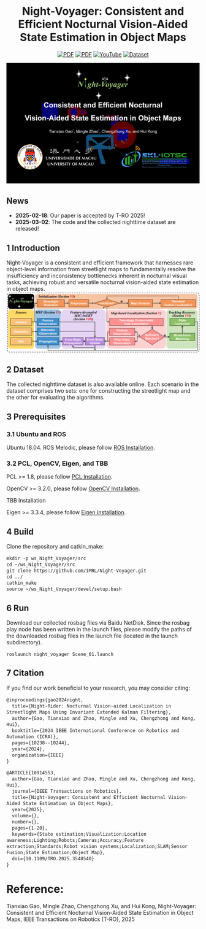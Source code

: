 <div align="center">
  
# Night-Voyager: Consistent and Efficient Nocturnal Vision-Aided State Estimation in Object Maps

<a href="https://ieeexplore.ieee.org/stamp/stamp.jsp?tp=&arnumber=10914553"><img src='https://img.shields.io/badge/PDF-IEEE%20Xplore-purple' alt='PDF'></a>
<a href="https://arxiv.org/pdf/2502.20054"><img src='https://img.shields.io/badge/PDF-Arxiv-brightgreen' alt='PDF'></a>
<a href="https://www.youtube.com/watch?v=x7XtC_ALz80"><img src='https://img.shields.io/badge/Video-Youtube-blue' alt='YouTube'></a>
<a href=""><img src='https://img.shields.io/badge/Dataset-red' alt='Dataset'></a>

</div>

[![Night-Voyager: Consistent and Efficient Nocturnal Vision-Aided State Estimation in Object Maps](cover.png)](https://youtu.be/x7XtC_ALz80 "Night-Voyager: Consistent and Efficient Nocturnal Vision-Aided State Estimation in Object Maps")

## News
- **2025-02-18**: Our paper is accepted by T-RO 2025!
- **2025-03-02**: The code and the collected nighttime dataset are released!

## 1 Introduction
Night-Voyager is a consistent and efficient framework that harnesses rare object-level information from streetlight maps to fundamentally resolve the insufficiency and inconsistency bottlenecks inherent in nocturnal visual tasks, achieving robust and versatile nocturnal vision-aided state estimation in object maps.
![](./img/System_Framework.png)

## 2 Dataset
The collected nighttime dataset is also available online. Each scenario in the dataset comprises two sets: one for constructing the streetlight map and the other for evaluating the algorithms.

## 3 Prerequisites
### 3.1 Ubuntu and ROS
Ubuntu 18.04. ROS Melodic, please follow [ROS Installation](http://wiki.ros.org/ROS/Installation).

### 3.2 PCL, OpenCV, Eigen, and TBB
PCL >= 1.8, please follow [PCL Installation](http://www.pointclouds.org/downloads/linux.html).

OpenCV >= 3.2.0, please follow [OpenCV Installation](http://opencv.org/).

TBB Installation

Eigen >= 3.3.4, please follow [Eigen Installation](http://eigen.tuxfamily.org/index.php?title=Main_Page).

## 4 Build
Clone the repository and catkin_make:
```
mkdir -p ws_Night_Voyager/src
cd ~/ws_Night_Voyager/src
git clone https://github.com/IMRL/Night-Voyager.git
cd ../
catkin_make
source ~/ws_Night_Voyager/devel/setup.bash
```

## 6 Run
Download our collected rosbag files via Baidu NetDisk. Since the rosbag play node has been written in the launch files, please modify the paths of the downloaded rosbag files in the launch file (located in the launch subdirectory).
```
roslaunch night_voyager Scene_01.launch
```

## 7 Citation
If you find our work beneficial to your research, you may consider citing:

```
@inproceedings{gao2024night,
  title={Night-Rider: Nocturnal Vision-aided Localization in Streetlight Maps Using Invariant Extended Kalman Filtering},
  author={Gao, Tianxiao and Zhao, Mingle and Xu, Chengzhong and Kong, Hui},
  booktitle={2024 IEEE International Conference on Robotics and Automation (ICRA)},
  pages={10238--10244},
  year={2024},
  organization={IEEE}
}
```
```
@ARTICLE{10914553,
  author={Gao, Tianxiao and Zhao, Mingle and Xu, Chengzhong and Kong, Hui},
  journal={IEEE Transactions on Robotics}, 
  title={Night-Voyager: Consistent and Efficient Nocturnal Vision-Aided State Estimation in Object Maps}, 
  year={2025},
  volume={},
  number={},
  pages={1-20},
  keywords={State estimation;Visualization;Location awareness;Lighting;Robots;Cameras;Accuracy;Feature extraction;Standards;Robot vision systems;Localization;SLAM;Sensor Fusion;State Estimation;Object Map},
  doi={10.1109/TRO.2025.3548540}
}
```

# Reference:
Tianxiao Gao, Mingle Zhao, Chengzhong Xu, and Hui Kong, Night-Voyager: Consistent and Efficient Nocturnal Vision-Aided State Estimation in Object Maps, IEEE Transactions on Robotics (T-RO), 2025

